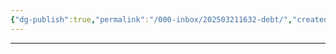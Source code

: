 ```yaml
---
{"dg-publish":true,"permalink":"/000-inbox/202503211632-debt/","created":"2025-03-21T16:31:37.000-04:00","updated":"2025-03-21T17:06:50.000-04:00"}
---
```


---



